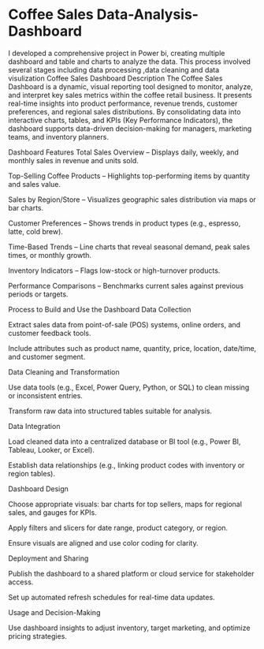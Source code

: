 # Coffee Sales Data-Analysis-Dashboard
I developed a comprehensive project in Power bi, creating multiple dashboard and table and charts to analyze the data. This process involved several stages including data processing ,data cleaning and data visulization
Coffee Sales Dashboard Description
The Coffee Sales Dashboard is a dynamic, visual reporting tool designed to monitor, analyze, and interpret key sales metrics within the coffee retail business. It presents real-time insights into product performance, revenue trends, customer preferences, and regional sales distributions. By consolidating data into interactive charts, tables, and KPIs (Key Performance Indicators), the dashboard supports data-driven decision-making for managers, marketing teams, and inventory planners.

Dashboard Features
Total Sales Overview – Displays daily, weekly, and monthly sales in revenue and units sold.

Top-Selling Coffee Products – Highlights top-performing items by quantity and sales value.

Sales by Region/Store – Visualizes geographic sales distribution via maps or bar charts.

Customer Preferences – Shows trends in product types (e.g., espresso, latte, cold brew).

Time-Based Trends – Line charts that reveal seasonal demand, peak sales times, or monthly growth.

Inventory Indicators – Flags low-stock or high-turnover products.

Performance Comparisons – Benchmarks current sales against previous periods or targets.

Process to Build and Use the Dashboard
Data Collection

Extract sales data from point-of-sale (POS) systems, online orders, and customer feedback tools.

Include attributes such as product name, quantity, price, location, date/time, and customer segment.

Data Cleaning and Transformation

Use data tools (e.g., Excel, Power Query, Python, or SQL) to clean missing or inconsistent entries.

Transform raw data into structured tables suitable for analysis.

Data Integration

Load cleaned data into a centralized database or BI tool (e.g., Power BI, Tableau, Looker, or Excel).

Establish data relationships (e.g., linking product codes with inventory or region tables).

Dashboard Design

Choose appropriate visuals: bar charts for top sellers, maps for regional sales, and gauges for KPIs.

Apply filters and slicers for date range, product category, or region.

Ensure visuals are aligned and use color coding for clarity.

Deployment and Sharing

Publish the dashboard to a shared platform or cloud service for stakeholder access.

Set up automated refresh schedules for real-time data updates.

Usage and Decision-Making

Use dashboard insights to adjust inventory, target marketing, and optimize pricing strategies.

